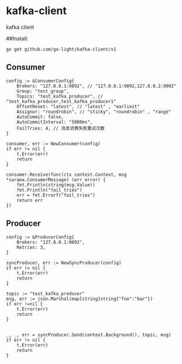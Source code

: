 # kafka-client
kafka client

##Install:

	go get github.com/go-light/kafka-client/v1

## Consumer


	config := &ConsumerConfig{
		Brokers: "127.0.0.1:9092", // "127.0.0.1:9092,127.0.0.2:9092"
		Group: "test_group",
		Topics: "test_kafka_producer", // "test_kafka_producer,test_kafka_producer1"
		OffsetReset: "latest", // "latest" , "earliest"
		Assignor: "roundrobin", // "sticky", "roundrobin" , "range"
		AutoCommit: false, 
		AutoCommitInterval: "5000ms",
		FailTries: 4, // 消息消费失败重试次数
	}

	consumer, err := NewConsumer(config)
	if err != nil {
		t.Error(err)
		return
	}

	consumer.Receive(func(ctx context.Context, msg *sarama.ConsumerMessage) (err error) {
		fmt.Println(string(msg.Value))
		fmt.Println("fail_tries")
		err = fmt.Errorf("fail_tries")
		return err
	})

## Producer

	config := &ProducerConfig{
		Brokers: "127.0.0.1:9092",
		Retries: 3,
	}

	syncProducer, err := NewSyncProducer(config)
	if err != nil {
		t.Error(err)
		return
	}

	topic := "test_kafka_producer"
	msg, err := json.Marshal(map[string]string{"foo":"bar"})
	if err !=nil {
		t.Error(err)
		return
	}

	
	_, _, err = syncProducer.Send(context.Background(), topic, msg)
	if err != nil {
		t.Error(err)
		return
	}
	